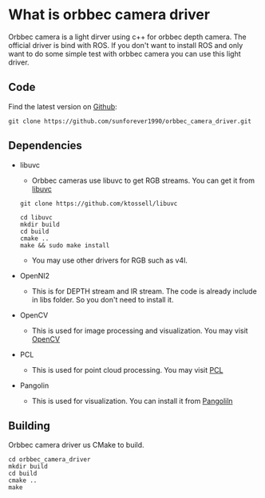 What is orbbec camera driver
======================================

Orbbec camera is a light dirver using c++ for orbbec depth camera. The official driver is bind with ROS. If you don't want to install ROS and only want to do some simple test with orbbec camera you can use this light driver.

## Code ##

Find the latest version on [Github](https://github.com/sunforever1990/orbbec_camera_driver):

```
git clone https://github.com/sunforever1990/orbbec_camera_driver.git
```

## Dependencies ##

* libuvc
    * Orbbec cameras use libuvc to get RGB streams. You can get it from [libuvc](https://github.com/ktossell/libuvc)
    ```
    git clone https://github.com/ktossell/libuvc
    ```
    ```
    cd libuvc
    mkdir build
    cd build
    cmake ..
    make && sudo make install
    ```
    * You may use other drivers for RGB such as v4l.

* OpenNI2
    * This is for DEPTH stream and IR stream. The code is already include in libs folder. So you don't need to install it.

* OpenCV
    * This is used for image processing and visualization. You may visit [OpenCV](https://opencv.org/)

* PCL
    * This is used for point cloud processing. You may visit [PCL](https://pointclouds.org/)

* Pangolin
    * This is used for visualization. You can install it from [Pangoliln](https://github.com/stevenlovegrove/Pangolin/tree/v0.6)

## Building ##

Orbbec camera driver us CMake to build.
```
cd orbbec_camera_driver
mkdir build
cd build
cmake ..
make
```

